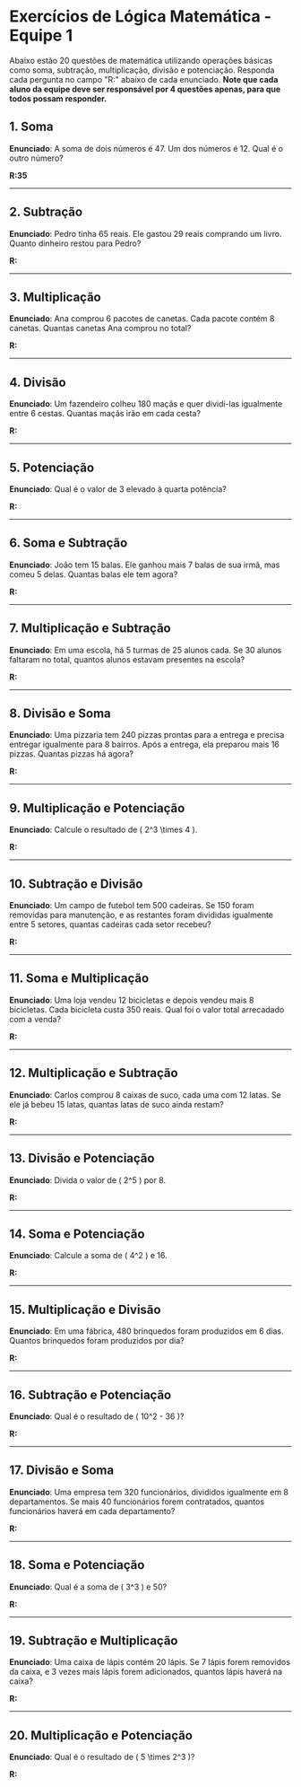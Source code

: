 # Exercícios de Lógica Matemática - Equipe 1

Abaixo estão 20 questões de matemática utilizando operações básicas como soma, subtração, multiplicação, divisão e potenciação. Responda cada pergunta no campo "R:" abaixo de cada enunciado. **Note que cada aluno da equipe deve ser responsável por 4 questões apenas, para que todos possam responder.**

## 1. Soma
**Enunciado**: A soma de dois números é 47. Um dos números é 12. Qual é o outro número?

**R:35** 

---

## 2. Subtração
**Enunciado**: Pedro tinha 65 reais. Ele gastou 29 reais comprando um livro. Quanto dinheiro restou para Pedro?

**R:** 

---

## 3. Multiplicação
**Enunciado**: Ana comprou 6 pacotes de canetas. Cada pacote contém 8 canetas. Quantas canetas Ana comprou no total?

**R:** 

---

## 4. Divisão
**Enunciado**: Um fazendeiro colheu 180 maçãs e quer dividi-las igualmente entre 6 cestas. Quantas maçãs irão em cada cesta?

**R:** 

---

## 5. Potenciação
**Enunciado**: Qual é o valor de 3 elevado à quarta potência?

**R:** 

---

## 6. Soma e Subtração
**Enunciado**: João tem 15 balas. Ele ganhou mais 7 balas de sua irmã, mas comeu 5 delas. Quantas balas ele tem agora?

**R:** 

---

## 7. Multiplicação e Subtração
**Enunciado**: Em uma escola, há 5 turmas de 25 alunos cada. Se 30 alunos faltaram no total, quantos alunos estavam presentes na escola?

**R:** 

---

## 8. Divisão e Soma
**Enunciado**: Uma pizzaria tem 240 pizzas prontas para a entrega e precisa entregar igualmente para 8 bairros. Após a entrega, ela preparou mais 16 pizzas. Quantas pizzas há agora?

**R:** 

---

## 9. Multiplicação e Potenciação
**Enunciado**: Calcule o resultado de \( 2^3 \times 4 \).

**R:** 

---

## 10. Subtração e Divisão
**Enunciado**: Um campo de futebol tem 500 cadeiras. Se 150 foram removidas para manutenção, e as restantes foram divididas igualmente entre 5 setores, quantas cadeiras cada setor recebeu?

**R:** 

---

## 11. Soma e Multiplicação
**Enunciado**: Uma loja vendeu 12 bicicletas e depois vendeu mais 8 bicicletas. Cada bicicleta custa 350 reais. Qual foi o valor total arrecadado com a venda?

**R:** 

---

## 12. Multiplicação e Subtração
**Enunciado**: Carlos comprou 8 caixas de suco, cada uma com 12 latas. Se ele já bebeu 15 latas, quantas latas de suco ainda restam?

**R:** 

---

## 13. Divisão e Potenciação
**Enunciado**: Divida o valor de \( 2^5 \) por 8.

**R:** 

---

## 14. Soma e Potenciação
**Enunciado**: Calcule a soma de \( 4^2 \) e 16.

**R:** 

---

## 15. Multiplicação e Divisão
**Enunciado**: Em uma fábrica, 480 brinquedos foram produzidos em 6 dias. Quantos brinquedos foram produzidos por dia?

**R:** 

---

## 16. Subtração e Potenciação
**Enunciado**: Qual é o resultado de \( 10^2 - 36 \)?

**R:** 

---

## 17. Divisão e Soma
**Enunciado**: Uma empresa tem 320 funcionários, divididos igualmente em 8 departamentos. Se mais 40 funcionários forem contratados, quantos funcionários haverá em cada departamento?

**R:** 

---

## 18. Soma e Potenciação
**Enunciado**: Qual é a soma de \( 3^3 \) e 50?

**R:** 

---

## 19. Subtração e Multiplicação
**Enunciado**: Uma caixa de lápis contém 20 lápis. Se 7 lápis forem removidos da caixa, e 3 vezes mais lápis forem adicionados, quantos lápis haverá na caixa?

**R:** 

---

## 20. Multiplicação e Potenciação
**Enunciado**: Qual é o resultado de \( 5 \times 2^3 \)?

**R:** 
